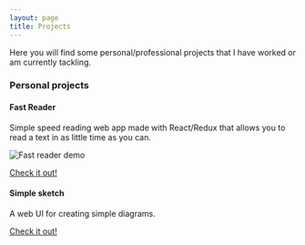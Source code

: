 ```yaml
---
layout: page
title: Projects
---
```


Here you will find some personal/professional projects that I have worked or am currently tackling.

### Personal projects

#### Fast Reader

Simple speed reading web app made with React/Redux that allows you to read a text in as little time as you can.

![Fast reader demo](https://renanliberato.github.io/videos/fastreader.gif)

<a href="/projects/fastreader">Check it out!</a>

#### Simple sketch

A web UI for creating simple diagrams.

<a href="/projects/simplesketch">Check it out!</a>
